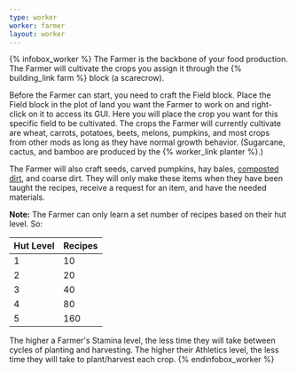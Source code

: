 ```yaml
---
type: worker
worker: farmer
layout: worker
---
```

{% infobox_worker %}
The Farmer is the backbone of your food production. The Farmer will cultivate the crops you assign it through the {% building_link farm %} block (a scarecrow).

Before the Farmer can start, you need to craft the Field block. Place the Field block in the plot of land you want the Farmer to work on and right-click on it to access its GUI. Here you will place the crop you want for this specific field to be cultivated. The crops the Farmer will currently cultivate are wheat, carrots, potatoes, beets, melons, pumpkins, and most crops from other mods as long as they have normal growth behavior. (Sugarcane, cactus, and bamboo are produced by the {% worker_link planter %}.)

The Farmer will also craft seeds, carved pumpkins, hay bales, [composted dirt](../../source/items/compost), and coarse dirt. They will only make these items when they have been taught the recipes, receive a request for an item, and have the needed materials.

**Note:** The Farmer can only learn a set number of recipes based on their hut level. So:

| Hut Level | Recipes |
|-----------|---------|
| 1         | 10      |
| 2         | 20      |
| 3         | 40      |
| 4         | 80      |
| 5         | 160     |

The higher a Farmer's Stamina level, the less time they will take between cycles of planting and harvesting. The higher their Athletics level, the less time they will take to plant/harvest each crop.
{% endinfobox_worker %}
